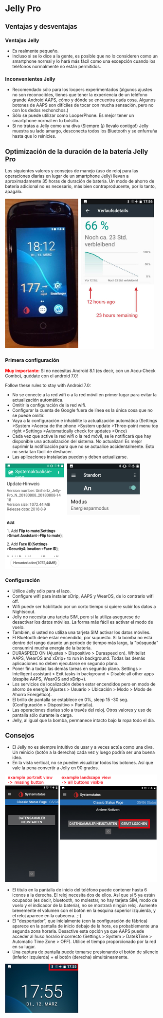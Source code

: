 # Jelly Pro

## Ventajas y desventajas

### Ventajas Jelly

* Es realmente pequeño.
* Incluso si se lo dice a la gente, es posible que no lo consideren como un smartphone normal y lo hará más fácil como una excepción cuando los teléfonos normalmente no están permitidos.

### Inconvenientes Jelly

* Recomendado sólo para los loopers experimentados (algunos ajustes no son reconocibles, tienes que tener la experiencia de un teléfono grande Android AAPS, cómo y dónde se encuentra cada cosa. Algunos botones de AAPS son difíciles de tocar con mucha sensación, pero no con los dedos rechonchos.)
* Sólo se puede utilizar como LooperPhone. Es mejor tener un smartphone normal en tu bolsillo. 
* Si no tratas a Jelly como una diva (Siempre (¡) llevalo contigo!) Jelly muestra su lado amargo, desconecta todos los Bluetooth y se enfurruña hasta que lo reinicies. 

## Optimización de la duración de la batería Jelly Pro

Los siguientes valores y consejos de manejo (uso de reloj para las operaciones diarias en lugar de un smartphone Jelly) llevan a aproximadamente 35 horas de duración de batería. Un modo de ahorro de batería adicional no es necesario, más bien contraproducente, por lo tanto, apagalo.

![Teléfono inteligente Jelly](../images/jelly_01.jpg)

### Primera configuración

<b><font color="#FF0000">Muy importante:</b></font> Si no necesitas Android 8.1 (es decir, con un Accu-Check Combo), quédate con el android 7.0!

Follow these rules to stay with Android 7.0:

* No se conecte a la red wifi o a la red móvil en primer lugar para evitar la actualización automática.
* Omitir la configuración de la red wifi.
* Configurar la cuenta de Google fuera de línea es la única cosa que no se puede omitir.
* Vaya a la configuración e inhabilite la actualización automática (Settings >System >Acerca de the phone >System update >Three-point menu top right >Settings >Automatically check for updates >Once)
* Cada vez que active la red wifi o la red móvil, se le notificará que hay disponible una actualización del sistema. No actualizar! Es mejor suprimir la notificación para que no se actualice accidentalmente. Esto no sería tan fácil de deshacer. 
* Las aplicaciones instaladas pueden y deben actualizarse.

![Ajustes de Jelly](../images/jelly_02.jpg)

### Configuración

* Utilice Jelly sólo para el lazo.
* Configure wifi para instalar xDrip, AAPS y WearOS, de lo contrario wifi off. 
* Wifi puede ser habilitado por un corto tiempo si quiere subir los datos a Nightscout.
* Jelly no necesita una tarjeta SIM, pero si la utiliza asegurese de desactivar los datos móviles. La forma más fácil es activar el modo de vuelo.
* También, si usted no utiliza una tarjeta SIM activar los datos móviles.
* El Bluetooth debe estar encendido, por supuesto. Si la bomba no está dentro del rango durante un periodo de tiempo más largo, la "búsqueda" consumirá mucha energía de la batería.
* DURASPEED ON (Ajustes > Dispositivo > Duraspeed on). Whitelist AAPS, WearOS and xDrip+ to run in background. Todas las demás aplicaciones no deben ejecutarse en segundo plano.
* Poner fin a todas las demás tareas en segundo plano. Settings > Intelligent assistant > Exit tasks in background > Disable all other apps (despite AAPS, WearOS and xDrip+).
* Los servicios de localización deben estar encendidos pero en modo de ahorro de energía (Ajustes > Usuario > Ubicación > Modo > Modo de Ahorro Energético).
* El brillo de pantalla se establece en 0%, sleep 15 -30 seg. (Configuración > Dispositivo > Pantalla).
* Las operaciones diarias sólo a través del reloj. Otros valores y uso de pantalla sólo durante la carga. 
* Jelly, al igual que la bomba, permanece intacto bajo la ropa todo el día.

## Consejos

* El Jelly no es siempre intuitivo de usar y a veces actúa como una diva. Un reinicio (botón a la derecha) cada vez y luego podría ser una buena idea.
* En la vista vertical, no se pueden visualizar todos los botones. Así que vale la pena convertir a Jelly en 90 grados.

![Jelly vertical + vista horizontal](../images/jelly_04.jpg)

* El titulo en la pantalla de inicio del teléfono puede contener hasta 6 iconos a la derecha. El reloj necesita dos de ellos. Así que si 5 ya están ocupados (es decir, bluetooth, no molestar, no hay tarjeta SIM, modo de vuelo y el indicador de la batería), no se mostrará ningún reloj. Aumente brevemente el volumen con el botón en la esquina superior izquierda, y el reloj aparece en la cabecera. ;-)
* El "despertador", que inicialmente (con la configuración de fábrica) aparece en la pantalla de inicio debajo de la hora, es probablemente una segunda zona horaria. Desactive esta opción ya que AAPS puede acceder al huso horario incorrecto (Settings > System > Date&Time > Automatic Time Zone > OFF). Utilice el tiempo proporcionado por la red en su lugar.
* Una captura de pantalla puede tomarse presionando el botón de silencio (inferior izquierda) + el botón (derecha) simultáneamente. 

![Jelly titulo](../images/jelly_03.png)